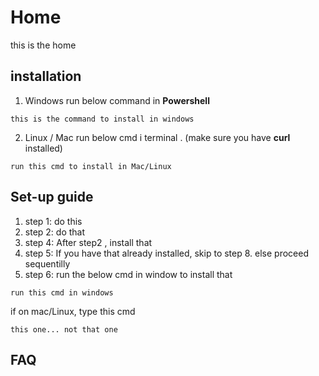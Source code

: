 <!-- TITLE: Neutrinos Doc -->
<!-- SUBTITLE: docs for nos -->

# Home
this is the home
## installation
1. Windows
		run below command in **Powershell**
		
```
this is the command to install in windows

```

2. Linux / Mac
		run below cmd i terminal . (make sure you have **curl** installed)
		
```
run this cmd to install in Mac/Linux
```
## Set-up guide
1. step 1: do this
2. step 2: do that
3. step 4: After step2 , install that
4. step 5: If you have that already installed, skip to step 8. else proceed sequentilly
5. step 6: run the below cmd in window to install that
		
```
run this cmd in windows
```

if on mac/Linux, type this cmd

```
this one... not that one
```

## FAQ